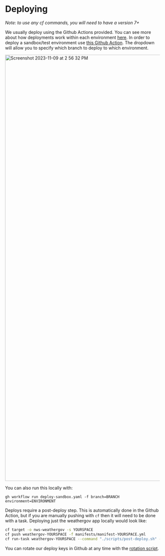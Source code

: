 # Deploying

_Note: to use any cf commands, you will need to have a version 7+_

We usually deploy using the Github Actions provided. You can see more about how deployments work within each environment [here](../environments.md). In order to deploy a sandbox/test environment use [this Github Action](https://github.com/weather-gov/weather.gov/actions/workflows/deploy-sandbox.yaml). The dropdown will allow you to specify which branch to deploy to which environment. 

<img width="1387" alt="Screenshot 2023-11-09 at 2 56 32 PM" src="https://github.com/weather-gov/weather.gov/assets/142825699/3067e8ff-a9e8-45f8-875c-134de07a746f">

You can also run this locally with: 

`gh workflow run deploy-sandbox.yaml -f branch=BRANCH environment=ENVIRONMENT`

Deploys require a post-deploy step. This is automatically done in the Github Action, but if you are manually pushing with `cf` then it will need to be done with a task. Deploying just the weathergov app locally would look like: 

```bash
cf target -o nws-weathergov -s YOURSPACE
cf push weathergov-YOURSPACE -f manifests/manifest-YOURSPACE.yml
cf run-task weathergov-YOURSPACE --command "./scripts/post-deploy.sh" --name "weathergov-YOURSPACE-deploy" -k "2G" -m "256M"
```

You can rotate our deploy keys in Github at any time with the [rotation script](../../scripts/rotate-gh-deploy-keys.sh). 
